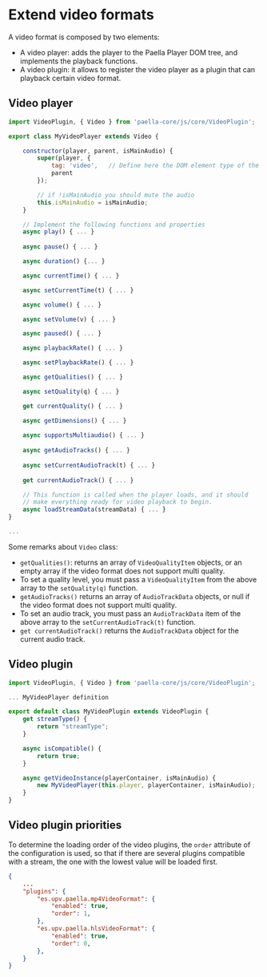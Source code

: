 # Extend video formats

A video format is composed by two elements:

- A video player: adds the player to the Paella Player DOM tree, and implements the playback functions.
- A video plugin: it allows to register the video player as a plugin that can playback certain video format.

## Video player

```javascript
import VideoPlugin, { Video } from 'paella-core/js/core/VideoPlugin';

export class MyVideoPlayer extends Video {

    constructor(player, parent, isMainAudio) {
        super(player, {
            tag: 'video',   // Define here the DOM element type of the player
            parent
        });

        // if !isMainAudio you should mute the audio
        this.isMainAudio = isMainAudio;
    }

    // Implement the following functions and properties 
    async play() { ... }
    
    async pause() { ... }

    async duration() {... }

    async currentTime() { ... }

    async setCurrentTime(t) { ... }

    async volume() { ... }

    async setVolume(v) { ... }

    async paused() { ... }

    async playbackRate() { ... }

    async setPlaybackRate() { ... }

    async getQualities() { ... }

    async setQuality(q) { ... }

    get currentQuality() { ... }

    async getDimensions() { ... }
    
    async supportsMultiaudio() { ... }
    
    async getAudioTracks() { ... }
    
    async setCurrentAudioTrack(t) { ... }
    
    get currentAudioTrack() { ... }

    // This function is called when the player loads, and it should
    // make everything ready for video playback to begin.
    async loadStreamData(streamData) { ... }
}

...
```

Some remarks about `Video` class:

- `getQualities()`: returns an array of `VideoQualityItem` objects, or an empty array if the video format does not support multi quality.
- To set a quality level, you must pass a `VideoQualityItem` from the above array to the `setQuality(q)` function.
- `getAudioTracks()` returns an array of `AudioTrackData` objects, or null if the video format does not support multi quality.
- To set an audio track, you must pass an `AudioTrackData` item of the above array to the `setCurrentAudioTrack(t)` function.
- `get currentAudioTrack()` returns the `AudioTrackData` object for the current audio track.

## Video plugin

```javascript
import VideoPlugin, { Video } from 'paella-core/js/core/VideoPlugin';

... MyVideoPlayer definition

export default class MyVideoPlugin extends VideoPlugin {
    get streamType() {
        return "streamType";
    }

    async isCompatible() {
        return true;
    }

    async getVideoInstance(playerContainer, isMainAudio) {
        new MyVideoPlayer(this.player, playerContainer, isMainAudio);
    }
}
```

## Video plugin priorities

To determine the loading order of the video plugins, the `order` attribute of the configuration is used, so that if there are several plugins compatible with a stream, the one with the lowest value will be loaded first.

```json
{
    ...
    "plugins": {
        "es.upv.paella.mp4VideoFormat": {
            "enabled": true,
            "order": 1,
        },
        "es.upv.paella.hlsVideoFormat": {
            "enabled": true,
            "order": 0,
        },
    }
}
```